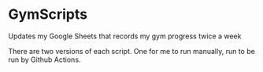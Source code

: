 # GymScripts
Updates my Google Sheets that records my gym progress twice a week

There are two versions of each script. One for me to run manually, run to be run by Github Actions.
